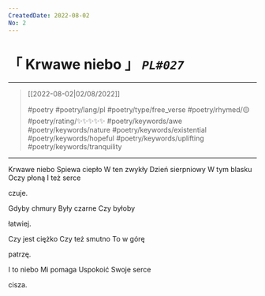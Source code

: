 ```yaml
---
CreatedDate: 2022-08-02
No: 2
---
```

# &#12300; Krwawe niebo &#12301; *`PL#027`*

---

> [[2022-08-02|02/08/2022]]
> 
> #poetry 
> #poetry/lang/pl 
> #poetry/type/free_verse 
> #poetry/rhymed/🟡 
> #poetry/rating/✨✨✨✨✨ 
> #poetry/keywords/awe #poetry/keywords/nature #poetry/keywords/existential #poetry/keywords/hopeful #poetry/keywords/uplifting #poetry/keywords/tranquility 

---

Krwawe niebo
Spiewa ciepło
W ten zwykły
Dzień sierpniowy
W tym blasku
Oczy płoną
I też serce

czuje.

Gdyby chmury
Były czarne
Czy byłoby

łatwiej.

Czy jest ciężko
Czy też smutno
To w górę

patrzę.

I to niebo
Mi pomaga
Uspokoić
Swoje serce

cisza.